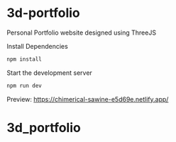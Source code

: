 # 3d-portfolio

Personal Portfolio website designed using ThreeJS

Install Dependencies

```sh
npm install
```

Start the development server

```sh
npm run dev
```

Preview: https://chimerical-sawine-e5d69e.netlify.app/
# 3d_portfolio
